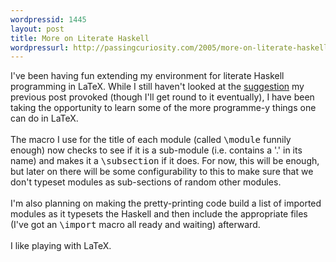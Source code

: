 ```yaml
---
wordpressid: 1445
layout: post
title: More on Literate Haskell
wordpressurl: http://passingcuriosity.com/2005/more-on-literate-haskell/
---
```

I've been having fun extending my environment for literate Haskell programming in LaTeX. While I still haven't looked at the <a href="http://labelledtableaux.blogspot.com/2005/07/literate-haskell.html#comments">suggestion</a> my previous post provoked (though I'll get round to it eventually), I have been taking the opportunity to learn some of the more <emph>programme-y</emph> things one can do in LaTeX.<br /><br />The macro I use for the title of each module (called <span style="font-family: monospace;">\module</span> funnily enough) now checks to see if it is a sub-module (i.e. contains a '.' in its name) and makes it a <span style="font-family: monospace;">\subsection</span> if it does. For now, this will be enough, but later on there will be some configurability to this to make sure that we don't typeset modules as sub-sections of random other modules.<br /><br />I'm also planning on making the pretty-printing code build a list of imported modules as it typesets the Haskell and then include the appropriate files (I've got an <span style="font-family: monospace;">\import</span> macro all ready and waiting) afterward.<br /><br />I like playing with LaTeX.
